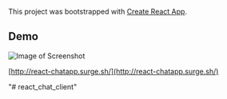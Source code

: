 This project was bootstrapped with [Create React App](https://github.com/facebookincubator/create-react-app).

## Demo
![Image of Screenshot](http://i.imgur.com/cpjqXmn.png)

[http://react-chatapp.surge.sh/](http://react-chatapp.surge.sh/)

"# react_chat_client" 
